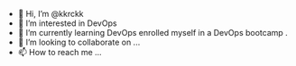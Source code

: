 - 👋 Hi, I’m @kkrckk
- 👀 I’m interested in DevOps
- 🌱 I’m currently learning DevOps enrolled myself in a DevOps bootcamp .
- 💞️ I’m looking to collaborate on ...
- 📫 How to reach me ...

<!---
kkrckk/kkrckk is a ✨ special ✨ repository because its `README.md` (this file) appears on your GitHub profile.
You can click the Preview link to take a look at your changes.
--->

